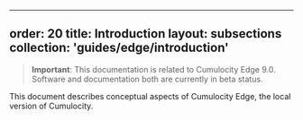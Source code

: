 
---
order: 20
title: Introduction
layout: subsections
collection: 'guides/edge/introduction'
---

>**Important**: This documentation is related to Cumulocity Edge 9.0. Software and documentation both are currently in beta status.

This document describes conceptual aspects of Cumulocity Edge, the local version of Cumulocity.

